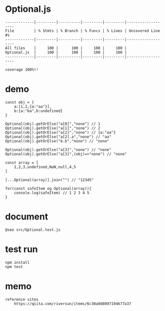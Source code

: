 # Optional.js
    -------------|---------|----------|---------|---------|-------------------
    File         | % Stmts | % Branch | % Funcs | % Lines | Uncovered Line #s 
    -------------|---------|----------|---------|---------|-------------------
    All files    |     100 |      100 |     100 |     100 | 
    Optional.js  |     100 |      100 |     100 |     100 | 
    -------------|---------|----------|---------|---------|-------------------

    coverage 100%!!
# demo
    const obj = {
        a:[1,2,{a:"aa"}],
        b:{a:"ba",b:undefined}
    }

    Optional(obj).getOrElse("a[0]","none") // 1
    Optional(obj).getOrElse("a[1]","none") // 2
    Optional(obj).getOrElse("a[2]","none") // {a:"aa"}
    Optional(obj).getOrElse("a[2].a","none") // "aa"
    Optional(obj).getOrElse("b.b","none") // "none"

    Optional(obj).getOrElse("a[3]","none") // "none"
    Optional(obj).getOrElse("a[3]",(obj)=>"none") // "none"

    const array = [
        1,2,3,undefined,NaN,null,4,5
    ]

    [...Optional(array)].join("") // "12345"

    for(const safeItem og Optional(array)){
        console.log(safeItem) // 1 2 3 4 5
    }

# document
    @see src/Optional.test.js

# test run
    npm install
    npm test



# memo
    reference sites
        https://qiita.com/riversun/items/6c30a0d0897194677a37